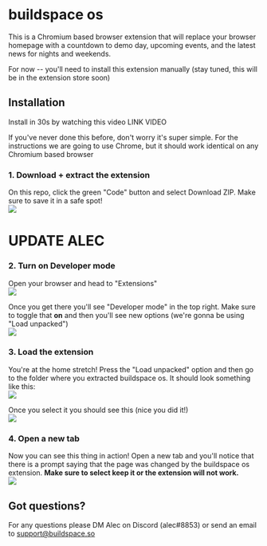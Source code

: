 # buildspace os

This is a Chromium based browser extension that will replace your browser homepage with a countdown to demo day, upcoming events, and the latest news for nights and weekends.

For now -- you'll need to install this extension manually (stay tuned, this will be in the extension store soon)

## Installation
Install in 30s by watching this video LINK VIDEO

If you've never done this before, don't worry it's super simple. For the instructions we are going to use Chrome, but it should work identical on any Chromium based browser


### 1. Download + extract the extension
On this repo, click the green "Code" button and select Download ZIP. Make sure to save it in a safe spot!<br>
![](https://i.imgur.com/Lf65Ig3.png)
# UPDATE ALEC

### 2. Turn on Developer mode
Open your browser and head to "Extensions"<br>
![](https://i.imgur.com/igEIfnt.png)

Once you get there you'll see "Developer mode" in the top right. Make sure to toggle that **on** and then you'll see new options (we're gonna be using "Load unpacked")<br>
![](https://i.imgur.com/l8GLD4b.png)

### 3. Load the extension
You're at the home stretch! Press the "Load unpacked" option and then go to the folder where you extracted buildspace os. It should look something like this:<br>
![](https://i.imgur.com/ztCAc8i.png)

Once you select it you should see this (nice you did it!)<br>
![](https://i.imgur.com/VmpDMFq.png)

### 4. Open a new tab
Now you can see this thing in action! Open a new tab and you'll notice that there is a prompt saying that the page was changed by the buildspace os extension. **Make sure to select keep it or the extension will not work.**<br>
![](https://i.imgur.com/UtvBBmW.png)

## Got questions?
For any questions please DM Alec on Discord (alec#8853) or send an email to support@buildspace.so